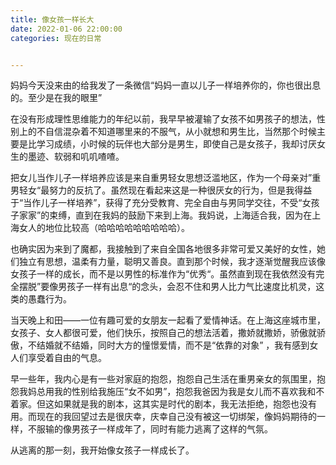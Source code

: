 ```yaml
---
title: 像女孩一样长大
date: 2022-01-06 22:00:00
categories: 现在的日常


---
```


妈妈今天没来由的给我发了一条微信“妈妈一直以儿子一样培养你的，你也很出息的。至少是在我的眼里”

在没有形成理性思维能力的年纪以前，我早早被灌输了女孩不如男孩子的想法，性别上的不自信混杂着不知道哪里来的不服气，从小就想和男生比，当然那个时候主要是比学习成绩，小时候的玩伴也大部分是男生，即使自己是女孩子，我却讨厌女生的墨迹、软弱和叽叽喳喳。

把女儿当作儿子一样培养应该是来自重男轻女思想泛滥地区，作为一个母亲对”重男轻女“最努力的反抗了。虽然现在看起来这是一种很厌女的行为，但是我得益于“当作儿子一样培养”，获得了充分受教育、完全自由与男同学交往，不受“女孩子家家”的束缚，直到在我妈的鼓励下来到上海。我妈说，上海适合我，因为在上海女人的地位比较高（哈哈哈哈哈哈哈哈哈）。

也确实因为来到了魔都，我接触到了来自全国各地很多非常可爱又美好的女性，她们独立有思想，温柔有力量，聪明又善良。直到那个时候，我才逐渐觉醒我应该像女孩子一样的成长，而不是以男性的标准作为“优秀“。虽然直到现在我依然没有完全摆脱”要像男孩子一样有出息“的念头，会忍不住和男人比力气比速度比机灵，这类的愚蠢行为。

当天晚上和田——一位有趣可爱的女朋友一起看了爱情神话。在上海这座城市里，女孩子、女人都很可爱，他们快乐，按照自己的想法活着，撒娇就撒娇，骄傲就骄傲，不结婚就不结婚，同时大方的憧憬爱情，而不是“依靠的对象” ，我有感到女人们享受着自由的气息。

早一些年，我内心是有一些对家庭的抱怨，抱怨自己生活在重男亲女的氛围里，抱怨我妈总用我的性别给我施压“女不如男”，抱怨我爸因为我是女儿而不喜欢我和不着家。但这如果就是我的剧本，这其实是时代的剧本，我无法拒绝，抱怨也没有用。而现在的我回望过去是很庆幸，庆幸自己没有被这一切绑架，像妈妈期待的一样，不服输的像男孩子一样成年了，同时有能力逃离了这样的气氛。

从逃离的那一刻，我开始像女孩子一样成长了。